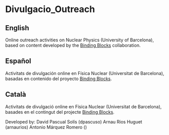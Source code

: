 # Divulgacio_Outreach

## English
Online outreach activities on Nuclear Physics (University of Barcelona), based on content developed by the [Binding Blocks](https://www.york.ac.uk/physics/public-and-schools/secondary/binding-blocks/) collaboration.

## Español 
Activitats de divulgación online en Física Nuclear (Universitat de Barcelona), basadas en contenido del proyecto [Binding Blocks](https://www.york.ac.uk/physics/public-and-schools/secondary/binding-blocks/).

## Català
Activitats de divulgació online en Física Nuclear (Universitat de Barcelona), basades en el contingut del projecte [Binding Blocks](https://www.york.ac.uk/physics/public-and-schools/secondary/binding-blocks/).

Developed by:
David Pascual Solís (dpascuso)
Arnau Rios Huguet (arnaurios)
Antonio Márquez Romero ()


